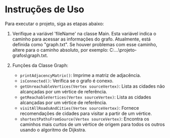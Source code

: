 # Instruções de Uso

Para executar o projeto, siga as etapas abaixo:

1. Verifique a variável 'fileName' na classe Main. Esta variável indica o caminho para acessar as informações do grafo. Atualmente, está definida como "graph.txt". Se houver problemas com esse caminho, altere para o caminho absoluto, por exemplo: C:\...\projeto-grafos\graph.txt.

2. Funções da Classe Graph:

    - `printAdjacencyMatrix()`: Imprime a matriz de adjacência.
    - `isConnected()`: Verifica se o grafo é conexo.
    - `getUnreachableVertices(Vertex sourceVertex)`: Lista as cidades não alcançadas por um vértice de referência.
    - `getReachableVertices(Vertex sourceVertex)`: Lista as cidades alcançadas por um vértice de referência.
    - `visitAllRoadsAndCities(Vertex sourceVertex)`: Fornece recomendações de cidades para visitar a partir de um vértice.
    - `shortestPathsFromSource(Vertex sourceVertex)`: Encontra os caminhos mais curtos de um vértice de origem para todos os outros usando o algoritmo de Dijkstra.
